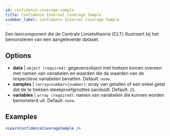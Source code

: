```yaml
---
id: confidence-coverage-sample
title: Confidence Interval Coverage Sample
sidebar_label: Confidence Interval Coverage Sample
---
```


Een leercomponent die de Centrale Limietstheorie (CLT) illustreert bij het bemonsteren van een aangeleverde dataset.

## Options

* __data__ | `object (required)`: gegevensobject met toetsen komen overeen met namen van variabelen en waarden die de waarden van de respectieve variabelen bevatten. Default: `none`.
* __samples__ | `(array<number>|number)`: array van getallen of een enkel getal dat de te trekken steekproefgroottes aanduidt. Default: `25`.
* __variables__ | `array (required)`: namen van variabelen die kunnen worden bemonsterd uit. Default: `none`.


## Examples

```jsx live
<LearnConfidenceCoverageSample />
```

